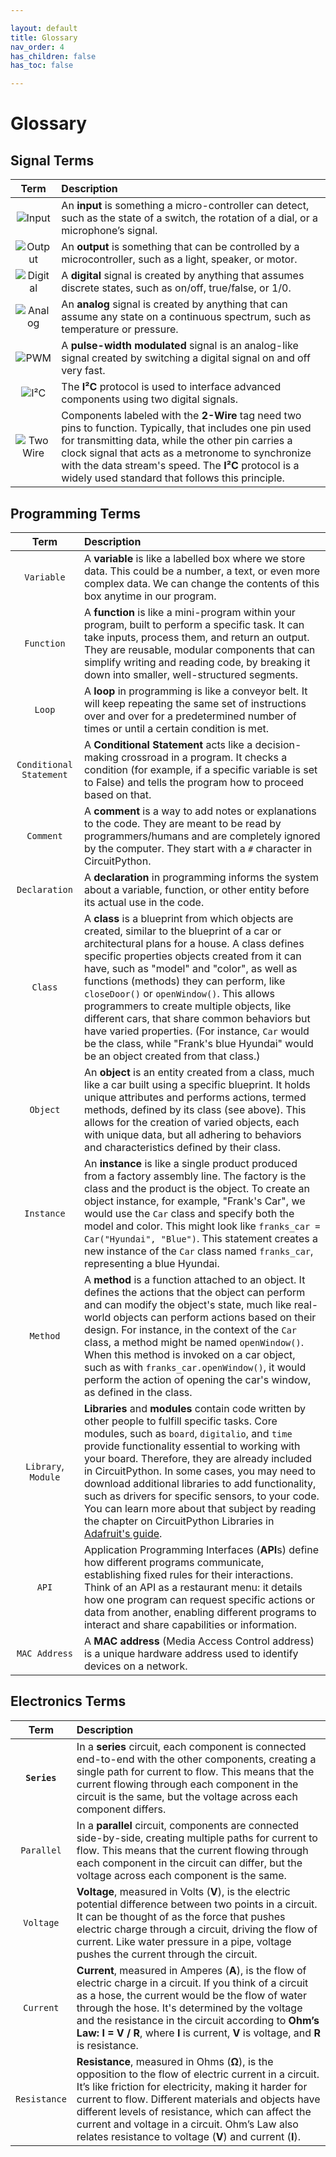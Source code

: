 ```yaml
---

layout: default
title: Glossary
nav_order: 4
has_children: false
has_toc: false

---
```


# Glossary

## Signal Terms

|              Term              | Description                          |
| :----------------------------: | :----------------------------------------------------------- |
|   ![Input](assets/input.png)   | An **input** is something a micro-controller can detect, such as the state of a switch, the rotation of a dial, or a microphone’s signal. |
|  ![Output](assets/output.png)  | An **output** is something that can be controlled by a microcontroller, such as a light, speaker, or motor. |
| ![Digital](assets/digital.png) | A **digital** signal is created by anything that assumes discrete states, such as on/off, true/false, or 1/0. |
|  ![Analog](assets/analog.png)  | An **analog** signal is created by anything that can assume any state on a continuous spectrum, such as temperature or pressure. |
|     ![PWM](assets/pwm.png)     | A **pulse-width modulated** signal is an analog-like signal created by switching a digital signal on and off very fast. |
|     ![I²C](assets/iic.png)     | The **I²C** protocol is used to interface advanced components using two digital signals. |
| ![Two Wire](assets/2wire.png)  | Components labeled with the **2-Wire** tag need two pins to function. Typically, that includes one pin used for transmitting data, while the other pin carries a clock signal that acts as a metronome to synchronize with the data stream's speed. The **I²C** protocol is a widely used standard that follows this principle. |


## Programming Terms

|              Term              | Description                          |
| :----------------------------: | :----------------------------------------------------------- |
|       `Variable`        | A **variable** is like a labelled box where we store data. This could be a number, a text, or even more complex data. We can change the contents of this box anytime in our program. |
|       `Function`        | A **function** is like a mini-program within your program, built to perform a specific task. It can take inputs, process them, and return an output. They are reusable, modular components that can simplify writing and reading code, by breaking it down into smaller, well-structured segments. |
|         `Loop`          | A **loop** in programming is like a conveyor belt. It will keep repeating the same set of instructions over and over for a predetermined number of times or until a certain condition is met. |
| `Conditional Statement` | A **Conditional Statement** acts like a decision-making crossroad in a program. It checks a condition (for example, if a specific variable is set to False) and tells the program how to proceed based on that. |
|        `Comment`        | A **comment** is a way to add notes or explanations to the code. They are meant to be read by programmers/humans and are completely ignored by the computer. They start with a `#` character in CircuitPython. |
|      `Declaration`      | A **declaration** in programming informs the system about a variable, function, or other entity before its actual use in the code. |
|         `Class`         | A **class** is a blueprint from which objects are created, similar to the blueprint of a car or architectural plans for a house. A class defines specific properties objects created from it can have, such as "model" and "color", as well as functions (methods) they can perform, like `closeDoor()` or  `openWindow()`. This allows programmers to create multiple objects, like different cars, that share common behaviors but have varied properties. (For instance,  `Car` would be the class, while "Frank's blue Hyundai" would be an object created from that class.) |
|        `Object`         | An **object** is an entity created from a class, much like a car built using a specific blueprint. It holds unique attributes and performs actions, termed methods, defined by its class (see above). This allows for the creation of varied objects, each with unique data, but all adhering to behaviors and characteristics defined by their class. |
|       `Instance`        | An **instance** is like a single product produced from a factory assembly line. The factory is the class and the product is the object. To create an object instance, for example, "Frank's Car", we would use the `Car` class and specify both the model and color. This might look like `franks_car = Car("Hyundai", "Blue")`. This statement creates a new instance of the `Car` class named `franks_car`, representing a blue Hyundai. |
|        `Method`         | A **method** is a function attached to an object. It defines the actions that the object can perform and can modify the object's state, much like real-world objects can perform actions based on their design. For instance, in the context of the `Car` class, a method might be named `openWindow()`. When this method is invoked on a car object, such as with `franks_car.openWindow()`, it would perform the action of opening the car's window, as defined in the class. |
|   `Library`, `Module`   | **Libraries** and **modules** contain code written by other people to fulfill specific tasks. Core modules, such as `board`, `digitalio`, and `time` provide functionality essential to working with your board. Therefore, they are already included in CircuitPython. In some cases, you may need to download additional libraries to add functionality, such as drivers for specific sensors, to your code. You can learn more about that subject by reading the chapter on CircuitPython Libraries in [Adafruit's guide](learn.adafruit.com/welcome-to-circuitpython/circuitpython-libraries). |
|          `API`          | Application Programming Interfaces (**API**s) define how different programs communicate, establishing fixed rules for their interactions. Think of an API as a restaurant menu: it details how one program can request specific actions or data from another, enabling different programs to interact and share capabilities or information. |
| `MAC Address` | A **MAC address** (Media Access Control address) is a unique hardware address used to identify devices on a network. |


## Electronics Terms

|              Term              | Description                          |
| :----------------------------: | :----------------------------------------------------------- |
| **`Series`**  | In a **series** circuit, each component is connected end-to-end with the other components, creating a single path for current to flow. This means that the current flowing through each component in the circuit is the same, but the voltage across each component differs. |
|  `Parallel`   | In a **parallel** circuit, components are connected side-by-side, creating multiple paths for current to flow. This means that the current flowing through each component in the circuit can differ, but the voltage across each component is the same. |
|   `Voltage`   | **Voltage**, measured in Volts (**V**), is the electric potential difference between two points in a circuit. It can be thought of as the force that pushes electric charge through a circuit, driving the flow of current. Like water pressure in a pipe, voltage pushes the current through the circuit. |
|   `Current`   | **Current**, measured in Amperes (**A**), is the flow of electric charge in a circuit. If you think of a circuit as a hose, the current would be the flow of water through the hose. It's determined by the voltage and the resistance in the circuit according to **Ohm’s Law:** **I = V / R**, where **I** is current, **V** is voltage, and **R** is resistance. |
| `Resistance`  | **Resistance**, measured in Ohms (**Ω**), is the opposition to the flow of electric current in a circuit. It’s like friction for electricity, making it harder for current to flow. Different materials and objects have different levels of resistance, which can affect the current and voltage in a circuit. Ohm’s Law also relates resistance to voltage (**V**) and current (**I**). |
